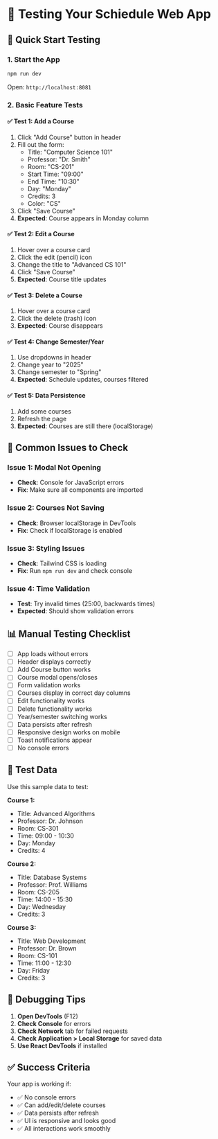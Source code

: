# 🧪 Testing Your Schiedule Web App

## 🚀 Quick Start Testing

### 1. Start the App
```bash
npm run dev
```
Open: `http://localhost:8081`

### 2. Basic Feature Tests

#### ✅ **Test 1: Add a Course**
1. Click "Add Course" button in header
2. Fill out the form:
   - Title: "Computer Science 101"
   - Professor: "Dr. Smith"
   - Room: "CS-201"
   - Start Time: "09:00"
   - End Time: "10:30"
   - Day: "Monday"
   - Credits: 3
   - Color: "CS"
3. Click "Save Course"
4. **Expected**: Course appears in Monday column

#### ✅ **Test 2: Edit a Course**
1. Hover over a course card
2. Click the edit (pencil) icon
3. Change the title to "Advanced CS 101"
4. Click "Save Course"
5. **Expected**: Course title updates

#### ✅ **Test 3: Delete a Course**
1. Hover over a course card
2. Click the delete (trash) icon
3. **Expected**: Course disappears

#### ✅ **Test 4: Change Semester/Year**
1. Use dropdowns in header
2. Change year to "2025"
3. Change semester to "Spring"
4. **Expected**: Schedule updates, courses filtered

#### ✅ **Test 5: Data Persistence**
1. Add some courses
2. Refresh the page
3. **Expected**: Courses are still there (localStorage)

## 🐛 Common Issues to Check

### Issue 1: Modal Not Opening
- **Check**: Console for JavaScript errors
- **Fix**: Make sure all components are imported

### Issue 2: Courses Not Saving
- **Check**: Browser localStorage in DevTools
- **Fix**: Check if localStorage is enabled

### Issue 3: Styling Issues
- **Check**: Tailwind CSS is loading
- **Fix**: Run `npm run dev` and check console

### Issue 4: Time Validation
- **Test**: Try invalid times (25:00, backwards times)
- **Expected**: Should show validation errors

## 📊 Manual Testing Checklist

- [ ] App loads without errors
- [ ] Header displays correctly
- [ ] Add Course button works
- [ ] Course modal opens/closes
- [ ] Form validation works
- [ ] Courses display in correct day columns
- [ ] Edit functionality works
- [ ] Delete functionality works
- [ ] Year/semester switching works
- [ ] Data persists after refresh
- [ ] Responsive design works on mobile
- [ ] Toast notifications appear
- [ ] No console errors

## 🎯 Test Data

Use this sample data to test:

**Course 1:**
- Title: Advanced Algorithms
- Professor: Dr. Johnson
- Room: CS-301
- Time: 09:00 - 10:30
- Day: Monday
- Credits: 4

**Course 2:**
- Title: Database Systems
- Professor: Prof. Williams
- Room: CS-205
- Time: 14:00 - 15:30
- Day: Wednesday
- Credits: 3

**Course 3:**
- Title: Web Development
- Professor: Dr. Brown
- Room: CS-101
- Time: 11:00 - 12:30
- Day: Friday
- Credits: 3

## 🔧 Debugging Tips

1. **Open DevTools** (F12)
2. **Check Console** for errors
3. **Check Network** tab for failed requests
4. **Check Application > Local Storage** for saved data
5. **Use React DevTools** if installed

## ✅ Success Criteria

Your app is working if:
- ✅ No console errors
- ✅ Can add/edit/delete courses
- ✅ Data persists after refresh
- ✅ UI is responsive and looks good
- ✅ All interactions work smoothly
